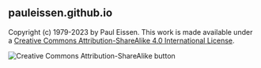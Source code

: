 ## pauleissen.github.io

Copyright (c) 1979-2023 by Paul Eissen. This work is made available under
a [Creative Commons Attribution-ShareAlike 4.0 International License](https://creativecommons.org/licenses/by-sa/4.0/).

![Creative Commons Attribution-ShareAlike button](https://licensebuttons.net/l/by-sa/4.0/88x31.png)
